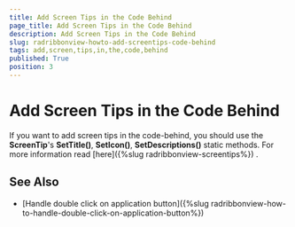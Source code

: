 ```yaml
---
title: Add Screen Tips in the Code Behind
page_title: Add Screen Tips in the Code Behind
description: Add Screen Tips in the Code Behind
slug: radribbonview-howto-add-screentips-code-behind
tags: add,screen,tips,in,the,code,behind
published: True
position: 3
---
```


# Add Screen Tips in the Code Behind

If you want to add screen tips in the code-behind, you should use the __ScreenTip__'s __SetTitle()__, __SetIcon()__, __SetDescriptions()__ static methods. For more information read [here]({%slug radribbonview-screentips%}) .

## See Also
 * [Handle double click on application button]({%slug radribbonview-how-to-handle-double-click-on-application-button%})
